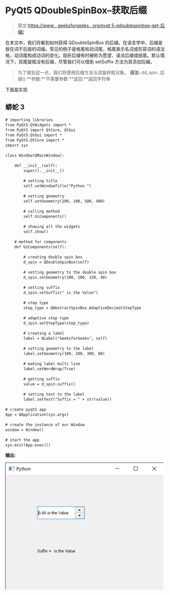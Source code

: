 # PyQt5 QDoubleSpinBox–获取后缀

> 原文:[https://www . geeksforgeeks . org/pyqt 5-qdoublespinbox-get-后缀/](https://www.geeksforgeeks.org/pyqt5-qdoublespinbox-getting-suffix/)

在本文中，我们将看到如何获得 QDoubleSpinBox 的后缀。在语言学中，后缀是放在词干后面的词缀。常见的例子是格尾和动词尾，格尾表示名词或形容词的语法格，动词尾构成动词的变化。屈折后缀有时被称为愿望、语法后缀或结尾。默认情况下，双尾旋框没有后缀，尽管我们可以借助 setSuffix 方法为其添加后缀。

> 为了做到这一点，我们将使用后缀方法与双旋转框对象。
> **语法:** dd_spin .后缀()
> **参数:**不需要参数
> **返回:**返回字符串

下面是实现

## 蟒蛇 3

```
# importing libraries
from PyQt5.QtWidgets import *
from PyQt5 import QtCore, QtGui
from PyQt5.QtGui import *
from PyQt5.QtCore import *
import sys

class Window(QMainWindow):

    def __init__(self):
        super().__init__()

        # setting title
        self.setWindowTitle("Python ")

        # setting geometry
        self.setGeometry(100, 100, 500, 400)

        # calling method
        self.UiComponents()

        # showing all the widgets
        self.show()

    # method for components
    def UiComponents(self):

        # creating double spin box
        d_spin = QDoubleSpinBox(self)

        # setting geometry to the double spin box
        d_spin.setGeometry(100, 100, 150, 40)

        # setting suffix
        d_spin.setSuffix(" is the Value")

        # step type
        step_type = QAbstractSpinBox.AdaptiveDecimalStepType

        # adaptive step type
        d_spin.setStepType(step_type)

        # creating a label
        label = QLabel("GeeksforGeeks", self)

        # setting geometry to the label
        label.setGeometry(100, 200, 300, 80)

        # making label multi line
        label.setWordWrap(True)

        # getting suffix
        value = d_spin.suffix()

        # setting text to the label
        label.setText("Suffix = " + str(value))

# create pyqt5 app
App = QApplication(sys.argv)

# create the instance of our Window
window = Window()

# start the app
sys.exit(App.exec())
```

**输出:**

![](img/8f8ad50d1944ae1778ccb9541006ebc1.png)